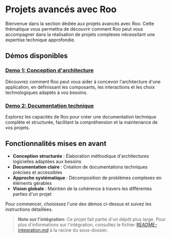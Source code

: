 # Projets avancés avec Roo

Bienvenue dans la section dédiée aux projets avancés avec Roo. Cette thématique vous permettra de découvrir comment Roo peut vous accompagner dans la réalisation de projets complexes nécessitant une expertise technique approfondie.

## Démos disponibles

### [Demo 1: Conception d'architecture](./demo-1-architecture/README.md)
Découvrez comment Roo peut vous aider à concevoir l'architecture d'une application, en définissant les composants, les interactions et les choix technologiques adaptés à vos besoins.

### [Demo 2: Documentation technique](./demo-2-documentation/README.md)
Explorez les capacités de Roo pour créer une documentation technique complète et structurée, facilitant la compréhension et la maintenance de vos projets.

## Fonctionnalités mises en avant

- **Conception structurée** : Élaboration méthodique d'architectures logicielles adaptées aux besoins
- **Documentation claire** : Création de documentations techniques précises et accessibles
- **Approche systématique** : Décomposition de problèmes complexes en éléments gérables
- **Vision globale** : Maintien de la cohérence à travers les différentes parties d'un projet

Pour commencer, choisissez l'une des démos ci-dessus et suivez les instructions détaillées.

> **Note sur l'intégration**: Ce projet fait partie d'un dépôt plus large. Pour plus d'informations sur l'intégration, consultez le fichier [README-integration.md](../README-integration.md) à la racine du sous-dossier.